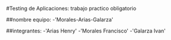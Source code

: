 #Testing de Aplicaciones: trabajo practico obligatorio 

##nombre equipo:
-'Morales-Arias-Galarza'

##integrantes:
-'Arias Henry'
-'Morales Francisco'
-'Galarza Ivan'
